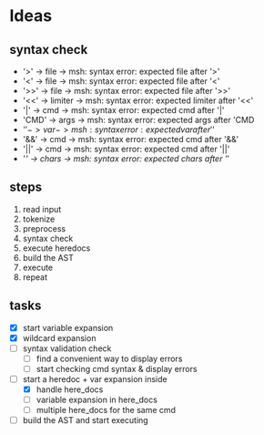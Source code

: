 # Ideas

## syntax check

- '>'	->	file	-> msh: syntax error: expected file after '>'
- '<'	->	file	-> msh: syntax error: expected file after '<'
- '>>'	->	file	-> msh: syntax error: expected file after '>>'
- '<<'	->	limiter	-> msh: syntax error: expected limiter after '<<'
- '|'	->	cmd		-> msh: syntax error: expected cmd after '|'
- 'CMD'	->	args	-> msh: syntax error: expected args after 'CMD
- '$'	->	var		-> msh: syntax error: expected var after '$'
- '&&'	->	cmd		-> msh: syntax error: expected cmd after '&&'
- '||'	->	cmd		-> msh: syntax error: expected cmd after '||'
- '*'	->	chars	-> msh: syntax error: expected chars after '*'

## steps

1. read input
2. tokenize
3. preprocess
4. syntax check
5. execute heredocs
6. build the AST
7. execute
8. repeat

## tasks

- [x] start variable expansion
- [x] wildcard expansion
- [ ] syntax validation check
  - [ ] find a convenient way to display errors
  - [ ] start checking cmd syntax & display errors
- [ ] start a heredoc + var expansion inside
  - [x] handle here_docs
  - [ ] variable expansion in here_docs
  - [ ] multiple here_docs for the same cmd
- [ ] build the AST and start executing
